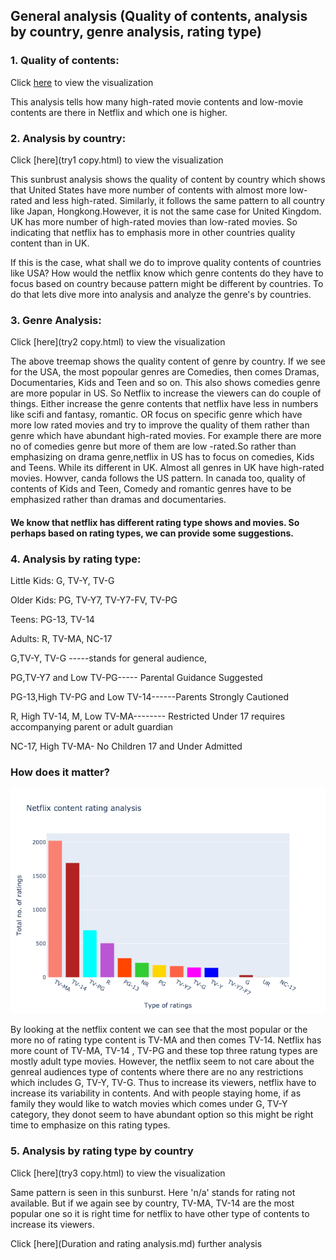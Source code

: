 ## General analysis (Quality of contents, analysis by country, genre analysis, rating type)

### 1. Quality of contents:
  
   Click [here](try1.html) to view the visualization
  
   This analysis tells how many high-rated movie contents and low-movie contents are there in Netflix and which one is higher.

### 2. Analysis by country:
  
  Click [here](try1 copy.html) to view the visualization
  
  This sunbrust analysis shows the quality of content by country which shows that United States have more number of contents with almost more low-rated and less high-rated. Similarly, it follows the same pattern to all country like Japan, Hongkong.However, it is not the same case for United Kingdom. UK has more number of high-rated movies than low-rated movies. So indicating that netflix has to emphasis more in other countries quality content than in UK.
  
 If this is the case, what shall we do to improve quality contents of countries like USA? How would the netflix know which genre contents do they have to focus based on country because pattern might be different by countries. To do that lets dive more into analysis and analyze the genre's by countries.
 
### 3. Genre Analysis:

Click [here](try2 copy.html) to view the visualization

The above treemap shows the quality content of genre by country. If we see for the USA, the most popoular genres are Comedies, then comes Dramas, Documentaries, Kids and Teen and so on. This also shows comedies genre are more popular in US. So Netflix to increase the viewers can do couple of things. Either increase the genre contents that netflix have less in numbers like scifi and fantasy, romantic. OR focus on specific genre which have more low rated movies and try to improve the quality of them rather than genre which have abundant high-rated movies. For example there are more no of comedies genre but more of them are low -rated.So rather than emphasizing on drama genre,netflix in US has to focus on comedies, Kids and Teens. While its different in UK. Almost all genres in UK have high-rated movies. Howver, canda follows the US pattern. In canada too, quality of contents of Kids and Teen, Comedy and romantic genres have to be emphasized rather than dramas and documentaries.

#### We know that netflix has different rating type shows and movies. So perhaps based on rating types, we can provide some suggestions.

### 4. Analysis by rating type:


Little Kids: G, TV-Y, TV-G

Older Kids: PG, TV-Y7, TV-Y7-FV, TV-PG

Teens: PG-13, TV-14

Adults:  R, TV-MA, NC-17


G,TV-Y, TV-G -----stands for general audience,

PG,TV-Y7 and Low TV-PG----- Parental Guidance Suggested

PG-13,High TV-PG and Low TV-14------Parents Strongly Cautioned

R, High TV-14, M, Low TV-MA-------- Restricted Under 17 requires accompanying parent or adult guardian

NC-17, High TV-MA- No Children 17 and Under Admitted 

### How does it matter?

![Plot](1.d..png)

By looking at the netflix content we can see that the most popular or the more no of rating type content is TV-MA and then comes TV-14. Netflix has more count of TV-MA, TV-14 , TV-PG and these top three ratung types are mostly adult type movies. However, the netflix seem to not care about the genreal audiences type of contents where there are no any restrictions which includes G, TV-Y, TV-G. Thus to increase its viewers, netflix have to increase its variability in contents. And with people staying home, if as family they would like to watch movies which comes under G, TV-Y category, they donot seem to have abundant option so this might be right time to emphasize on this rating types.

### 5. Analysis by rating type by country

Click [here](try3 copy.html) to view the visualization

Same pattern is seen in this sunburst. Here 'n/a' stands for rating not available. But if we again see by country, TV-MA, TV-14 are the most popular one so it is right time for netflix to have other type of contents to increase its viewers.


Click [here](Duration and rating analysis.md) further analysis
